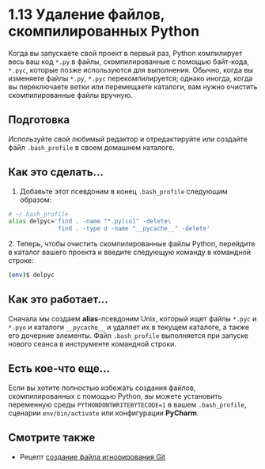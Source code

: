 # 1.13 Удаление файлов, скомпилированных Python

Когда вы запускаете свой проект в первый раз, Python компилирует весь ваш код `*.py` в файлы, скомпилированные с помощью байт-кода, `*.pyc`, которые позже используются для выполнения. Обычно, когда вы изменяете файлы `*.py`, `*.pyc` перекомпилируется; однако иногда, когда вы переключаете ветки или перемещаете каталоги, вам нужно очистить скомпилированные файлы вручную.

## Подготовка

Используйте свой любимый редактор и отредактируйте или создайте файл `.bash_profile` в своем домашнем каталоге.

## Как это сделать...

1. Добавьте этот псевдоним в конец `.bash_profile` следующим образом:

```bash
# ~/.bash_profile
alias delpyc='find . -name "*.py[co]" -delete\
              find . -type d -name "__pycache__" -delete'
```

2\. Теперь, чтобы очистить скомпилированные файлы Python, перейдите в каталог вашего проекта и введите следующую команду в командной строке:

```bash
(env)$ delpyc
```

## Как это работает...

Сначала мы создаем **alias**-псевдоним Unix, который ищет файлы `*.pyc` и `*.pyo` и каталоги `__pycache__` и удаляет их в текущем каталоге, а также его дочерние элементы. Файл `.bash_profile` выполняется при запуске нового сеанса в инструменте командной строки.

## Есть кое-что еще...

Если вы хотите полностью избежать создания файлов, скомпилированных с помощью Python, вы можете установить переменную среды `PYTHONDONTWRITEBYTECODE=1` в вашем `.bash_profile`, сценарии `env/bin/activate` или конфигурации **PyCharm**.

## Смотрите также

* Рецепт [создание файла игнорирования Git](1.12-sozdanie-faila-ignorirovaniya-git.md)
